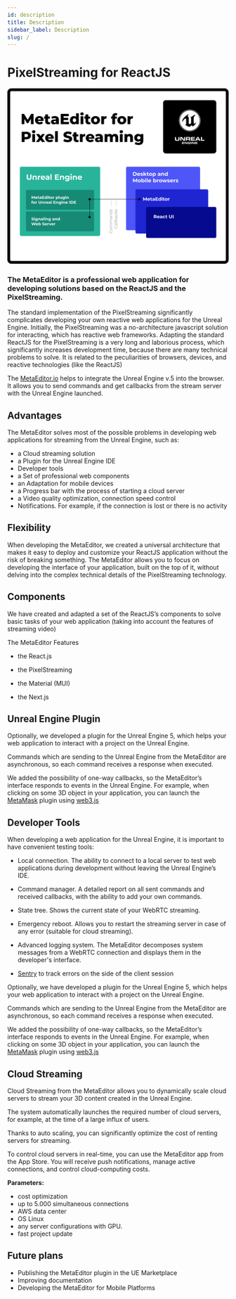 ```yaml
---
id: description
title: Description
sidebar_label: Description
slug: /
---
```


# PixelStreaming for ReactJS

![img](/assets/preview.png)



### The MetaEditor is a professional web application for developing solutions based on the ReactJS and the PixelStreaming.

The standard implementation of the PixelStreaming significantly complicates developing your own reactive web applications for the Unreal Engine. Initially, the PixelStreaming was a no-architecture javascript solution for interacting, which has reactive web frameworks. Adapting the standard ReactJS for the PixelStreaming is a very long and laborious process, which significantly increases development time, because there are many technical problems to solve. It is related to the peculiarities of browsers, devices, and reactive technologies (like the ReactJS)

The [MetaEditor.io](https://metaeditor.io) helps to integrate the Unreal Engine v.5 into the browser. It allows you to send commands and get callbacks from the stream server with the Unreal Engine launched.

## Advantages

The MetaEditor solves most of the possible problems in developing web applications for streaming from the Unreal Engine, such as:

- a Cloud streaming solution
- a Plugin for the Unreal Engine IDE
- Developer tools
- a Set of professional web components
- an Adaptation for mobile devices
- a Progress bar with the process of starting a cloud server
- a Video quality optimization, connection speed control
- Notifications. For example, if the connection is lost or there is no activity

## Flexibility

When developing the MetaEditor, we created a universal architecture that makes it easy to deploy and customize your ReactJS application without the risk of breaking something. The MetaEditor allows you to focus on developing the interface of your application, built on the top of it, without delving into the complex technical details of the PixelStreaming technology.

## Components

We have created and adapted a set of the ReactJS’s components to solve basic tasks of your web application (taking into account the features of streaming video)

The MetaEditor Features

* the React.js

* the PixelStreaming

* the Material (MUI)

* the Next.js

## Unreal Engine Plugin

Optionally, we developed a plugin for the Unreal Engine 5, which helps your web application to interact with a project on the Unreal Engine.

Commands which are sending to the Unreal Engine from the MetaEditor are asynchronous, so each command receives a response when executed.

We added the possibility of one-way callbacks, so the MetaEditor’s interface responds to events in the Unreal Engine. For example, when clicking on some 3D object in your application, you can launch the [MetaMask](https://metamask.io) plugin using [web3.js](https://www.npmjs.com/package/web3)

## Developer Tools

When developing a web application for the Unreal Engine, it is important to have convenient testing tools:

- Local connection. The ability to connect to a local server to test web applications during development without leaving the Unreal Engine’s IDE.
- Command manager. A detailed report on all sent commands and received callbacks, with the ability to add your own commands.

- State tree. Shows the current state of your WebRTC streaming.
- Emergency reboot. Allows you to restart the streaming server in case of any error (suitable for cloud streaming).
- Advanced logging system. The MetaEditor decomposes system messages from a WebRTC connection and displays them in the developer's interface.
- [Sentry](https://sentry.io) to track errors on the side of the client session

Optionally, we have developed a plugin for the Unreal Engine 5, which helps your web application to interact with a project on the Unreal Engine.

Commands which are sending to the Unreal Engine from the MetaEditor are asynchronous, so each command receives a response when executed.

We added the possibility of one-way callbacks, so the MetaEditor’s interface responds to events in the Unreal Engine. For example, when clicking on some 3D object in your application, you can launch the [MetaMask](https://metamask.io) plugin using [web3.js](https://www.npmjs.com/package/web3)

## Cloud Streaming

Cloud Streaming from the MetaEditor allows you to dynamically scale cloud servers to stream your 3D content created in the Unreal Engine.

The system automatically launches the required number of cloud servers, for example, at the time of a large influx of users.

Thanks to auto scaling, you can significantly optimize the cost of renting servers for streaming.

To control cloud servers in real-time, you can use the MetaEditor app from the App Store. You will receive push notifications, manage active connections, and control cloud-computing costs.

**Parameters:**

- cost optimization
- up to 5.000 simultaneous connections
- AWS data center
- OS Linux
- any server configurations with GPU.
- fast project update

## Future plans

- Publishing the MetaEditor plugin in the UE Marketplace
- Improving documentation
- Developing the MetaEditor for Mobile Platforms
